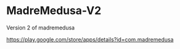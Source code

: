 # MadreMedusa-V2
Version 2 of madremedusa 

https://play.google.com/store/apps/details?id=com.madremedusa
